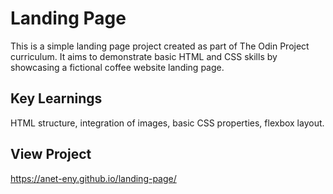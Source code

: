 # Landing Page

This is a simple landing page project created as part of The Odin Project curriculum. It aims to demonstrate basic HTML and CSS skills by showcasing a fictional coffee website landing page.

## Key Learnings

HTML structure, integration of images, basic CSS properties, flexbox layout.

## View Project

https://anet-eny.github.io/landing-page/

